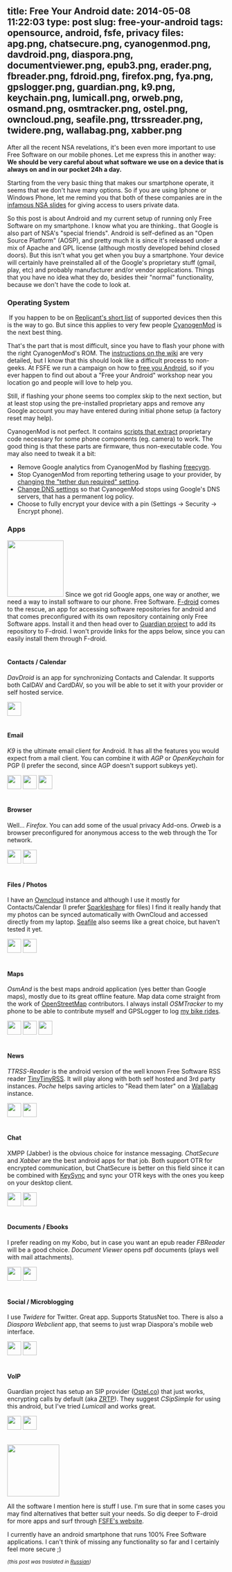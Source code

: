 title: Free Your Android
date: 2014-05-08 11:22:03
type: post
slug: free-your-android
tags: opensource, android, fsfe, privacy
files: apg.png, chatsecure.png, cyanogenmod.png, davdroid.png, diaspora.png, documentviewer.png, epub3.png, erader.png, fbreader.png, fdroid.png, firefox.png, fya.png, gpslogger.png, guardian.png, k9.png, keychain.png, lumicall.png, orweb.png, osmand.png, osmtracker.png, ostel.png, owncloud.png, seafile.png, ttrssreader.png, twidere.png, wallabag.png, xabber.png
---

After all the recent NSA revelations, it's been even more important to use Free Software on our mobile phones. Let me express this in another way: **We should be very careful about what software we use on a device that is always on and in our pocket 24h a day.**

Starting from the very basic thing that makes our smartphone operate, it seems that we don't have many options. So if you are using Iphone or Windows Phone, let me remind you that both of these companies are in the [infamous NSA slides](https://en.wikipedia.org/wiki/PRISM_%28surveillance_program%29#The_slides) for giving access to users private data.

So this post is about Android and my current setup of running only Free Software on my smartphone. I know what you are thinking.. that Google is also part of NSA's "special friends". Android is self-defined as an "Open Source Platform" (AOSP), and pretty much it is since it's released under a mix of Apache and GPL license (although mostly developed behind closed doors). But this isn't what you get when you buy a smartphone. Your device will certainly have preinstalled all of the Google's proprietary stuff (gmail, play, etc) and probably manufacturer and/or vendor applications. Things that you have no idea what they do, besides their "normal" functionality, because we don't have the code to look at.

### Operating System
<img src="cyanogenmod.png" alt="" class="txt" /> If you happen to be on [Replicant's short list](http://redmine.replicant.us/projects/replicant/wiki/ReplicantStatus) of supported devices then this is the way to go. But since this applies to very few people [CyanogenMod](http://www.cyanogenmod.org/) is the next best thing.

That's the part that is most difficult, since you have to flash your phone with the right CyanogenMod's ROM. The [instructions on the wiki](http://wiki.cyanogenmod.org/w/Devices) are very detailed, but I know that this should look like a difficult process to non-geeks. At FSFE we run a campaign on how to [free you Android](https://fsfe.org/campaigns/android/liberate.en.html), so if you ever happen to find out about a "Free your Android" workshop near you location go and people will love to help you.

Still, if flashing your phone seems too complex skip to the next section, but at least stop using the pre-installed proprietary apps and remove any Google account you may have entered during initial phone setup (a factory reset may help).

CyanogenMod is not perfect. It contains [scripts that extract](https://github.com/CyanogenMod/android_device_semc_iyokan/blob/gingerbread/extract-files.sh) proprietary code necessary for some phone components (eg. camera) to work. The good thing is that these parts are firmware, thus non-executable code. You may also need to tweak it a bit:

- Remove Google analytics from CyanogenMod by flashing [freecygn](https://github.com/mar-v-in/freecyngn).
- Stop CyanogenMod from reporting tethering usage to your provider, by [changing the "tether dun required" setting](https://pmf.silvrback.com/fixing-tethering-on-android-kitkat).
- [Change DNS settings](http://blog.varunkumar.me/2010/09/how-to-change-dns-server-on-android.html) so that CyanogenMod stops using Google's DNS servers, that has a permanent log policy.
- Choose to fully encrypt your device with a pin (Settings -> Security -> Encrypt phone).

### Apps

<img src="fdroid.png" alt="" class="txt" width="130" /> Since we got rid Google apps, one way or another, we need a way to install software to our phone. Free Software. [F-droid](https://f-droid.org/) comes to the rescue, an app for accessing software repositories for android and that comes preconfigured with its own repository containing only Free Software apps. Install it and then head over to [Guardian project](https://guardianproject.info/2012/03/15/our-new-f-droid-app-repository/) to add its repository to F-droid. I won't provide links for the apps below, since you can easily install them through F-droid.
<br><br>

#### Contacts / Calendar

*DavDroid* is an app for synchronizing Contacts and Calendar. It supports both CalDAV and CardDAV, so you will be able to set it with your provider or self hosted service.

<img src="davdroid.png" alt="" class="txt" width="32" /><br><br>

#### Email

*K9* is the ultimate email client for Android. It has all the features you would expect from a mail client. You can combine it with *AGP* or *OpenKeychain* for PGP (I prefer the second, since AGP doesn't support subkeys yet).

<img src="k9.png" alt="" class="txt" width="32" /> <img src="apg.png" alt="" class="txt" width="32" /> <img src="keychain.png" alt="" class="txt" width="32" /><br><br>

#### Browser

Well... *Firefox*. You can add some of the usual privacy Add-ons. *Orweb* is a browser preconfigured for anonymous access to the web through the Tor network.

<img src="firefox.png" alt="" class="txt" width="32" /> <img src="orweb.png" alt="" class="txt" width="32" /><br><br>

#### Files / Photos

I have an [Owncloud](http://owncloud.org/) instance and although I use it mostly for Contacts/Calendar (I prefer [Sparkleshare](http://sparkleshare.org/) for files) I find it really handy that my photos can be synced automatically with OwnCloud and accessed directly from my laptop. [Seafile](http://seafile.com/) also seems like a great choice, but haven't tested it yet.

<img src="owncloud.png" alt="" class="txt" width="32" /> <img src="seafile.png" alt="" class="txt" width="32" /><br><br>

#### Maps

*OsmAnd* is the best maps android application (yes better than Google maps), mostly due to its great offline feature. Map data come straight from the work of [OpenStreetMap](http://www.openstreetmap.org/) contributors. I always install *OSMTracker* to my phone to be able to contribute myself and GPSLogger to log [my bike rides](http://ridewithgps.com/users/80721).

<img src="osmand.png" alt="" class="txt" width="32" /> <img src="osmtracker.png" alt="" class="txt" width="32" /> <img src="gpslogger.png" alt="" class="txt" width="32" /><br><br>

#### News

*TTRSS-Reader* is the android version of the well known Free Software RSS reader [TinyTinyRSS](http://tt-rss.org/). It will play along with both self hosted and 3rd party instances. *Poche* helps saving articles to "Read them later" on a [Wallabag](https://www.wallabag.org/) instance.

<img src="ttrssreader.png" alt="" class="txt" width="32" /> <img src="wallabag.png" alt="" class="txt" width="32" /><br><br>

#### Chat

XMPP (Jabber) is the obvious choice for instance messaging. *ChatSecure* and *Xabber* are the best android apps for that job. Both support OTR for encrypted communication, but ChatSecure is better on this field since it can be combined with [KeySync](https://guardianproject.info/apps/keysync/) and sync your OTR keys with the ones you keep on your desktop client.

<img src="chatsecure.png" alt="" class="txt" width="32" /> <img src="xabber.png" alt="" class="txt" width="32" /><br><br>

#### Documents / Ebooks

I prefer reading on my Kobo, but in case you want an epub reader *FBReader* will be a good choice. *Document Viewer* opens pdf documents (plays well with mail attachments).

<img src="fbreader.png" alt="" class="txt" width="32" /> <img src="documentviewer.png" alt="" class="txt" width="32" /><br><br>

#### Social / Microblogging

I use *Twidere* for Twitter. Great app. Supports StatusNet too. There is also a *Diaspora Webclient* app, that seems to just wrap Diaspora's mobile web interface.

<img src="twidere.png" alt="" class="txt" width="32" /> <img src="diaspora.png" alt="" class="txt" width="32" /><br><br>

#### VoIP

Guardian project has setup an SIP provider ([Ostel.co](https://ostel.co/)) that just works, encrypting calls by default (aka [ZRTP](https://en.wikipedia.org/wiki/ZRTP)). They suggest *CSipSimple* for using this android, but I've tried *Lumicall* and works great.

<img src="lumicall.png" alt="" class="txt" width="32" /> <img src="ostel.png" alt="" class="txt" width="32" /><br><br>

<img src="fya.png" alt="" width="120" />

All the software I mention here is stuff I use. I'm sure that in some cases you may find alternatives that better suit your needs. So dig deeper to F-droid for more apps and surf through [FSFE's website](https://fsfe.org/campaigns/android/liberate.en.html).

I currently have an android smartphone that runs 100% Free Software applications. I can't think of missing any functionality so far and I certainly feel more secure ;)

<small>*(this post was traslated in [Russian](http://softdroid.net/svobodnyy-android))*</small>

